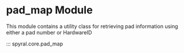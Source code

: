 # pad_map Module

This module contains a utility class for retrieving pad information using either a pad number or HardwareID

::: spyral.core.pad_map